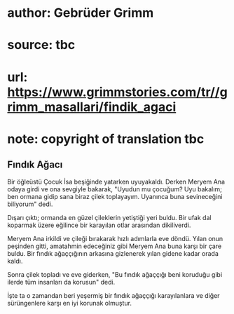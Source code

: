 # author: Gebrüder Grimm
# source: tbc
# url: https://www.grimmstories.com/tr//grimm_masallari/findik_agaci
# note: copyright of translation tbc

## Fındık Ağacı 

Bir öğleüstü Çocuk İsa beşiğinde yatarken uyuyakaldı. Derken Meryem Ana
odaya girdi ve ona sevgiyle bakarak, "Uyudun mu çocuğum? Uyu bakalım;
ben ormana gidip sana biraz çilek toplayayım. Uyanınca buna sevineceğini
biliyorum" dedi.

Dışarı çıktı; ormanda en güzel çileklerin yetiştiği yeri buldu. Bir ufak
dal koparmak üzere eğilince bir karayılan otlar arasından dikiliverdi.

Meryem Ana irkildi ve çileği bırakarak hızlı adımlarla eve döndü. Yılan
onun peşinden gitti, amatahmin edeceğiniz gibi Meryem Ana buna karşı bir
çare buldu. Bir fındık ağaççığının arkasına gizlenerek yılan gidene
kadar orada kaldı.

Sonra çilek topladı ve eve giderken, "Bu fındık ağaççığı beni koruduğu
gibi ilerde tüm insanları da korusun" dedi.

İşte ta o zamandan beri yeşermiş bir fındık ağaççığı karayılanlara ve
diğer sürüngenlere karşı en iyi korunak olmuştur.
